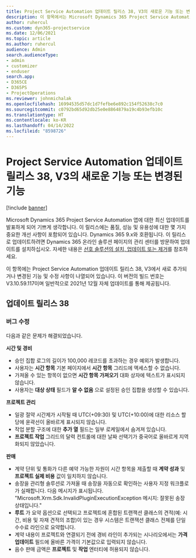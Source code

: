 ```yaml
---
title: Project Service Automation 업데이트 릴리스 38, V3의 새로운 기능 또는 변경된 기능
description: 이 항목에서는 Microsoft Dynamics 365 Project Service Automation 업데이트 릴리스 38, V3에서 사용 가능한 기능 및 수정 사항을 나열합니다.
author: ruhercul
ms.custom: dyn365-projectservice
ms.date: 12/06/2021
ms.topic: article
ms.author: ruhercul
audience: Admin
search.audienceType:
- admin
- customizer
- enduser
search.app:
- D365CE
- D365PS
- ProjectOperations
ms.reviewer: johnmichalak
ms.openlocfilehash: 16994535d57dc1d7fefbe6e892c154f52638c7c0
ms.sourcegitcommit: c0792bd65d92db25e0e8864879a19c4b93efb10c
ms.translationtype: HT
ms.contentlocale: ko-KR
ms.lasthandoff: 04/14/2022
ms.locfileid: "8598726"
---
```

# <a name="whats-new-or-changed-in-project-service-automation-update-release-38-v3"></a>Project Service Automation 업데이트 릴리스 38, V3의 새로운 기능 또는 변경된 기능

[!include [banner](../includes/psa-now-project-operations.md)]

Microsoft Dynamics 365 Project Service Automation 앱에 대한 최신 업데이트를 발표하게 되어 기쁘게 생각합니다. 이 릴리스에는 품질, 성능 및 유용성에 대한 몇 가지 중요한 개선 사항이 포함되어 있습니다. Dynamics 365 9.x와 호환됩니다. 이 릴리스로 업데이트하려면 Dynamics 365 온라인 솔루션 페이지의 관리 센터를 방문하여 업데이트를 설치하십시오. 자세한 내용은 [선호 솔루션의 설치, 업데이트 또는 제거](/power-platform/admin/install-remove-preferred-solution)를 참조하세요.

이 항목에는 Project Service Automation 업데이트 릴리스 38, V3에서 새로 추가되거나 변경된 기능 및 수정 사항이 나열되어 있습니다. 이 버전의 빌드 번호는 V3.10.59.117이며 일반적으로 2021년 12월 자체 업데이트를 통해 제공됩니다.

## <a name="update-release-38"></a>업데이트 릴리스 38

### <a name="bug-fixes"></a>버그 수정

다음과 같은 문제가 해결되었습니다.

**시간 및 경비**

- 승인 집합 로그의 길이가 100,000 레코드를 초과하는 경우 예외가 발생합니다.
- 사용자는 **시간 항목** 기본 페이지에서 **시간 항목** 그리드에 액세스할 수 없습니다.
- 가져올 수 있는 항목이 없으면 **시간 항목 가져오기** 대화 상자에 텍스트가 표시되지 않습니다.
- 사용자는 **대상 상태** 필드가 **알 수 없음** 으로 설정된 승인 집합을 생성할 수 있습니다.

**프로젝트 관리**

- 일광 절약 시간제가 시작될 때 UTC(+09:30) 및 UTC(+10:00)에 대한 리소스 할당에 윤곽선이 올바르게 표시되지 않습니다.
- 작업 분할 구조에 대한 **추가 열** 필드는 일부 로케일에서 숨겨져 있습니다.
- **프로젝트 작업** 그리드의 달력 컨트롤에 대한 날짜 선택기가 중국어로 올바르게 지역화되지 않았습니다.

**판매**

- 계약 단위 및 통화가 다른 예약 가능한 자원이 시간 항목을 제출할 때 **계약 성과** 및 **프로젝트 실제 비용** 값이 일치하지 않습니다.
- 송장을 관리형 솔루션로 가져올 때 송장을 자동으로 확인하는 사용자 지정 워크플로가 실패합니다. 다음 메시지가 표시됩니다. "Microsoft.Xrm.Sdk.InvalidPluginExecutionException 메시지: 잘못된 송장 상태입니다."
- **루트** 가 요약 옵션으로 선택되고 프로젝트에 혼합된 트랜잭션 클래스의 견적(예: 시간, 비용 및 자재 견적의 조합)이 있는 경우 시스템은 트랜잭션 클래스 전체를 단일 수수료 라인으로 요약합니다.
- 계약 내용이 프로젝트와 연결되기 전에 경비 라인이 추가되는 시나리오에서는 **가격 업데이트** 필드에 올바른 가격이 기본값으로 입력되지 않습니다.
- 음수 판매 금액은 **프로젝트** 및 **작업** 엔터티에 허용되지 않습니다.
